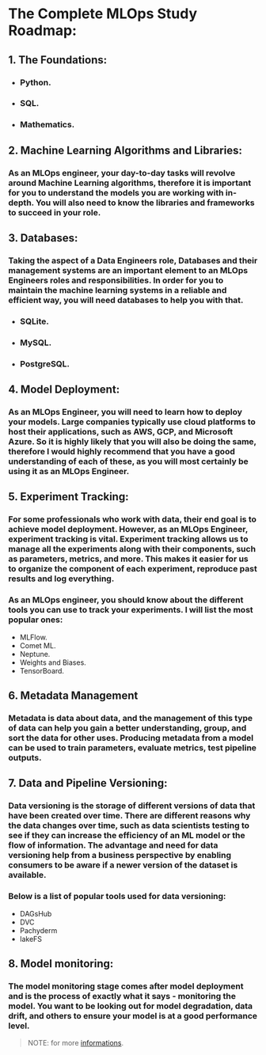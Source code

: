 # The Complete MLOps Study Roadmap: 
## 1. The Foundations: 
- ### Python.
- ### SQL.
- ### Mathematics. 
## 2. Machine Learning Algorithms and Libraries:
   ### As an MLOps engineer, your day-to-day tasks will revolve around Machine Learning algorithms, therefore it is important for you to understand the models you are working with in-depth. You will also need to know the libraries and frameworks to succeed in your role. 
   
## 3. Databases: 
   ### Taking the aspect of a Data Engineers role, Databases and their management systems are an important element to an MLOps Engineers roles and responsibilities. In order for you to maintain the machine learning systems in a reliable and efficient way, you will need databases to help you with that.
   - ### SQLite.
   - ### MySQL. 
   - ### PostgreSQL.
   
 ## 4. Model Deployment: 
  ### As an MLOps Engineer, you will need to learn how to deploy your models. Large companies typically use cloud platforms to host their applications, such as AWS,         GCP, and Microsoft Azure. So it is highly likely that you will also be doing the same, therefore I would highly recommend that you have a good understanding of each       of these, as you will most certainly be using it as an MLOps Engineer. 
 
 ## 5. Experiment Tracking:
 ### For some professionals who work with data, their end goal is to achieve model deployment. However, as an MLOps Engineer, experiment tracking is vital. Experiment tracking allows us to manage all the experiments along with their components, such as parameters, metrics, and more. This makes it easier for us to organize the component of each experiment, reproduce past results and log everything. 

### As an MLOps engineer, you should know about the different tools you can use to track your experiments. I will list the most popular ones:

- MLFlow.
- Comet ML.
- Neptune.
- Weights and Biases.
- TensorBoard.

## 6. Metadata Management
### Metadata is data about data, and the management of this type of data can help you gain a better understanding, group, and sort the data for other uses. Producing metadata from a model can be used to train parameters, evaluate metrics, test pipeline outputs.

## 7. Data and Pipeline Versioning:
### Data versioning is the storage of different versions of data that have been created over time. There are different reasons why the data changes over time, such as data scientists testing to see if they can increase the efficiency of an ML model or the flow of information. The advantage and need for data versioning help from a business perspective by enabling consumers to be aware if a newer version of the dataset is available.

### Below is a list of popular tools used for data versioning:

- DAGsHub
- DVC
- Pachyderm
- lakeFS

## 8. Model monitoring:
 ### The model monitoring stage comes after model deployment and is the process of exactly what it says - monitoring the model. You want to be looking out for model degradation, data drift, and others to ensure your model is at a good performance level. 

> NOTE: for more [informations](https://www.kdnuggets.com/2022/12/complete-mlops-study-roadmap.html).
